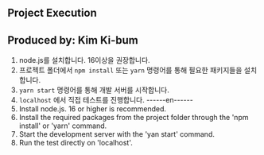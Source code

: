 ## Project Execution
## Produced by: Kim Ki-bum

1. node.js를 설치합니다. 16이상을 권장합니다.
2. 프로젝트 폴더에서 `npm install` 또는 `yarn` 명령어를 통해 필요한 패키지들을 설치합니다.
3. `yarn start` 명령어를 통해 개발 서버를 시작합니다.
4. `localhost` 에서 직접 테스트를 진행합니다.
------en------
1. Install node.js. 16 or higher is recommended.
2. Install the required packages from the project folder through the 'npm install' or 'yarn' command.
3. Start the development server with the 'yan start' command.
4. Run the test directly on 'localhost'.
